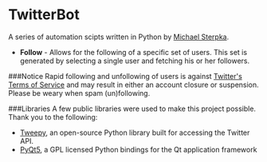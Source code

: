 # TwitterBot
A series of automation scipts written in Python by [Michael Sterpka](https://github.com/michaelsterpka).
* <b>Follow</b> - Allows for the following of a specific set of users. This set is generated by selecting a single user and fetching his or her followers. 

###Notice
Rapid following and unfollowing of users is against [Twitter's Terms of Service](https://twitter.com/tos?lang=en) and may result in either an account closure or suspension. Please be weary when spam (un)following.

###Libraries
A few public libraries were used to make this project possible. Thank you to the following:
* [Tweepy](http://www.tweepy.org/), an open-source Python library built for accessing the Twitter API.
* [PyQt5](http://pyqt.sourceforge.net/Docs/PyQt5/index.html), a GPL licensed Python bindings for the Qt application framework
